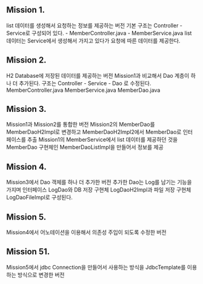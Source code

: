 ## Mission 1.

list 데이터를 생성해서 요청하는 정보를 제공하는 버전
기본 구조는 Controller - Service로 구성되어 있다. - MemberController.java - MemberService.java
list 데이터는 Service에서 생성해서 가지고 있다가 요청에 따른 데이터를 제공한다.


## Mission 2.

H2 Database에 저장된 데이터를 제공하는 버전
Mission1과 비교해서 Dao 계층이 하나 더 추가된다.
구조는 Controller - Service - Dao 로 수정된다.
MemberController.java
MemberService.java
MemberDao.java


## Mission 3.

Mission1과 Mission2를 통합한 버전
Mission2의 MemberDao를 MemberDaoH2Impl로 변경하고
MemberDaoH2Impl2에서 MemberDao로 인터페이스를 추출
Mission1의 MemberService에서 list 데이터를 제공하던 것을 MemberDao 구현체인 MemberDaoListImpl을 만들어서 정보를 제공


## Mission 4.

Mission3에서 Dao 객체를 하나 더 추가한 버전
추가한 Dao는 Log를 남기는 기능을 가지며
인터페이스 LogDao와 DB 저장 구현체 LogDaoH2Impl과 파일 저장 구현체 LogDaoFileImpl로 구성된다.


## Mission 5.

Mission4에서 어노테이션을 이용해서 의존성 주입이 되도록 수정한 버전


## Mission 51.

Mission5에서 jdbc Connection을 만들어서 사용하는 방식을
JdbcTemplate를 이용하는 방식으로 변경한 버전
